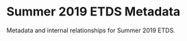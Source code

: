 Summer 2019 ETDS Metadata
=========================

Metadata and internal relationships for Summer 2019 ETDS.

